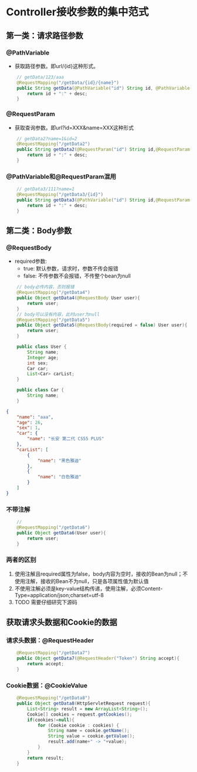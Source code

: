 # Controller接收参数的集中范式

## 第一类：请求路径参数

### @PathVariable
* 获取路径参数。即url/{id}这种形式。
~~~java
    // getData/123/aaa
    @RequestMapping("/getData/{id}/{name}")
    public String getData(@PathVariable("id") String id, @PathVariable("name") String desc) {
        return id + ":" + desc;
    }
~~~

### @RequestParam
* 获取查询参数。即url?id=XXX&name=XXX这种形式
~~~java
    // getData2?name=1&id=2
    @RequestMapping("/getData2")
    public String getData2(@RequestParam("id") String id,@RequestParam("name")String desc) {
        return id + ":" + desc;
    }
~~~

### @PathVariable和@RequestParam混用
~~~java
    // getData3/111?name=1
    @RequestMapping("/getData3/{id}")
    public String getData3(@PathVariable("id") String id,@RequestParam("name")String desc) {
        return id + ":" + desc;
    }
~~~


## 第二类：Body参数

### @RequestBody
* required参数:
    * true: 默认参数，请求时，参数不传会报错
    * false: 不传参数不会报错，不传整个bean为null
~~~java     
    // body必传内容，否则报错
    @RequestMapping("/getData4")
    public Object getData4(@RequestBody User user){
        return user;
    }
    // body可以没有内容，此时user为null
    @RequestMapping("/getData5")
    public Object getData5(@RequestBody(required = false) User user){
        return user;
    }
~~~

~~~java
    public class User {
        String name;
        Integer age;
        int sex;
        Car car;
        List<Car> carList;
    }

    public class Car {
        String name;
    }
~~~

~~~json
{
    "name": "aaa",
    "age": 26,
    "sex": 1,
    "car": {
        "name": "长安 第二代 CS55 PLUS"
    },
    "carList": [
        {
            "name": "黑色雅迪"
        },
        {
            "name": "白色雅迪"
        }
    ]
}
~~~

### 不带注解
~~~java 
    // 
    @RequestMapping("/getData6")
    public Object getData6(User user){
        return user;
    }
~~~

### 两者的区别
1. 使用注解且required属性为false，body内容为空时，接收的Bean为null；不使用注解，接收的Bean不为null，只是各项属性值为默认值
2. 不使用注解必须是key-value结构传递，使用注解，必须Content-Type=application/json;charset=utf-8
3. TODO 需要仔细研究下源码

## 获取请求头数据和Cookie的数据

### 请求头数据：@RequestHeader
~~~java
    @RequestMapping("/getData7")
    public Object getData7(@RequestHeader("Token") String accept){
        return accept;
    }
~~~
### Cookie数据：@CookieValue
~~~java
    @RequestMapping("/getData8")
    public Object getData8(HttpServletRequest request){
        List<String> result = new ArrayList<String>();
        Cookie[] cookies = request.getCookies();
        if(cookies!=null){
            for (Cookie cookie : cookies) {
                String name = cookie.getName();
                String value = cookie.getValue();
                result.add(name+" -> "+value);
            }
        }
        return result;
    }
~~~



